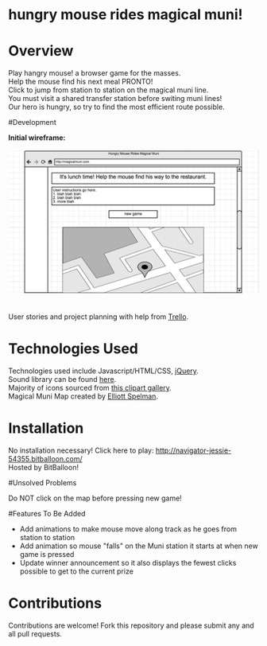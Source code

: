 # hungry mouse rides magical muni!

# Overview

Play hangry mouse! a browser game for the masses.
<br>Help the mouse find his next meal PRONTO!
<br>Click to jump from station to station on the magical muni line.
<br>You must visit a shared transfer station before switing muni lines!
<br>Our hero is hungry, so try to find the most efficient route possible.

#Development

<b>Initial wireframe:</b>
<br>
<br>
<img src="images/wireframe.png">
<br>
<br>
<br>
User stories and project planning with help from <a href="https://trello.com/b/TQUPx8Tq/to-do-browsergame">Trello</a>.

# Technologies Used

Technologies used include Javascript/HTML/CSS, <a href="http://jquery.com/">jQuery</a>.
<br>Sound library can be found <a href="http://www.findsounds.com/help1.html">here</a>.
<br>Majority of icons sourced from <a href="http://www.clker.com/">this clipart gallery</a>.
<br>Magical Muni Map created by <a href="http://www.ebspelman.com/">Elliott Spelman</a>.

# Installation

No installation necessary! Click here to play: http://navigator-jessie-54355.bitballoon.com/
<br>Hosted by BitBalloon!

#Unsolved Problems

Do NOT click on the map before pressing new game!

#Features To Be Added

<ul>
	<li>Add animations to make mouse move along track as he goes from station to station</li>
	<li>Add animation so mouse "falls" on the Muni station it starts at when new game is pressed</li>
	<li>Update winner announcement so it also displays the fewest clicks possible to get to the current prize</li>
</ul>

# Contributions

Contributions are welcome! Fork this repository and please submit any and all pull requests.
